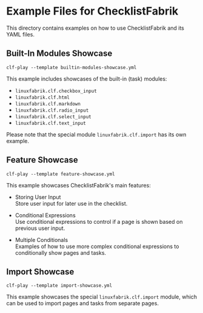 # Example Files for ChecklistFabrik

This directory contains examples on how to use ChecklistFabrik and its YAML files.


## Built-In Modules Showcase

```shell
clf-play --template builtin-modules-showcase.yml
```

This example includes showcases of the built-in (task) modules:

- `linuxfabrik.clf.checkbox_input`
- `linuxfabrik.clf.html`
- `linuxfabrik.clf.markdown`
- `linuxfabrik.clf.radio_input`
- `linuxfabrik.clf.select_input`
- `linuxfabrik.clf.text_input`

Please note that the special module `linuxfabrik.clf.import` has its own example.


## Feature Showcase

```shell
clf-play --template feature-showcase.yml
```

This example showcases ChecklistFabrik's main features:

- Storing User Input  
  Store user input for later use in the checklist.

- Conditional Expressions  
  Use conditional expressions to control if a page is shown based on previous user input.

- Multiple Conditionals  
  Examples of how to use more complex conditional expressions to conditionally show pages and tasks.


## Import Showcase

```shell
clf-play --template import-showcase.yml
```

This example showcases the special `linuxfabrik.clf.import` module,
which can be used to import pages and tasks from separate pages.
